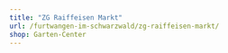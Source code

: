 ```yaml
---
title: "ZG Raiffeisen Markt"
url: /furtwangen-im-schwarzwald/zg-raiffeisen-markt/
shop: Garten-Center
---
```

